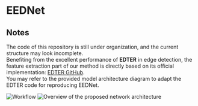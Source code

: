 # EEDNet
## Notes

The code of this repository is still under organization, and the current structure may look incomplete.  
Benefiting from the excellent performance of **EDTER** in edge detection, the feature extraction part of our method is directly based on its official implementation: [EDTER GitHub](https://github.com/MengyangPu/EDTER).  
You may refer to the provided model architecture diagram to adapt the EDTER code for reproducing EEDNet.

![Workflow](https://ars.els-cdn.com/content/image/1-s2.0-S092427162500320X-gr2.jpg)
![Overview of the proposed network architecture](https://ars.els-cdn.com/content/image/1-s2.0-S092427162500320X-gr4_lrg.jpg)
